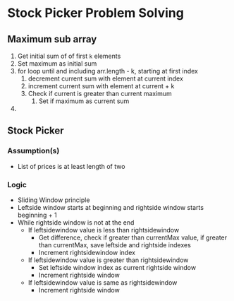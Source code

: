 # Stock Picker Problem Solving

## Maximum sub array

1. Get initial sum of of first `k` elements
2. Set maximum as initial sum
3. for loop until and including arr.length - k, starting at first index
   1. decrement current sum with element at current index
   2. increment current sum with element at current + k
   3. Check if current is greater than current maximum
      1. Set if maximum as current sum
4. 

## Stock Picker
### Assumption(s)
* List of prices is at least length of two

### Logic
* Sliding Window principle
* Leftside window starts at beginning and rightside window starts beginning + 1
* While rightside window is not at the end
   * If leftsidewindow value is less than rightsidewindow
     * Get difference, check if greater than currentMax value, if greater than currentMax, save leftside and rightside indexes
     * Increment rightsidewindow index
   * If leftsidewindow value is greater than rightsidewindow
     * Set leftside window index as current rightside window
     * Increment rightside window
   * If leftsidewindow value is same as rightsidewindow
     * Increment rightside window